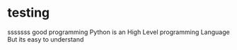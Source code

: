 # testing
sssssss
good programming
Python is an High Level programming Language
But its easy to understand
